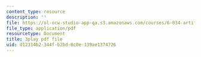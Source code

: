 ```yaml
---
content_type: resource
description: ''
file: https://ol-ocw-studio-app-qa.s3.amazonaws.com/courses/6-034-artificial-intelligence-fall-2010/d12314b2344fb2bd8c0e139ae1374726_dARl_gGrS4o.pdf
file_type: application/pdf
resourcetype: Document
title: 3play pdf file
uid: d12314b2-344f-b2bd-8c0e-139ae1374726
---
```

